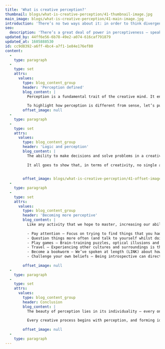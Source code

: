 ```yaml
---
title: 'What is creative perception?'
thumbnail: blogs/what-is-creative-perception/41-thumbnail-image.jpg
main_image: blogs/what-is-creative-perception/41-main-image.jpg
introduction: 'There’s no two ways about it: in order to think divergently and come up with innovative ideas, you need to be perceptive. But what exactly is perception, how does it affect creativity and, most importantly, how can we improve our ability to perceive?'
seo:
  description: 'There’s a great deal of power in perceptiveness – speak to our team today on 01253 297900 to start harnessing it.'
updated_by: 44ff6e56-6b78-49e2-a074-616caf791879
updated_at: 1605888530
id: cc9d8392-a6ff-4bc4-a7f1-1e84e176ef80
content:
  -
    type: paragraph
  -
    type: set
    attrs:
      values:
        type: blog_content_group
        header: 'Perception defined'
        blog_content: |
          Perception is a fundamental trait of the creative mind. It enables us to interpret ideas differently to others, offering insight into fresh perspectives and possibilities. You might have noticed how we referred to ‘the creative mind’, as opposed to sight or hearing (or any of the other senses, for that matter). That’s because perception is an action carried out by the brain in response to a stimulus. Neural signals from light, for example, are processed within the brain, allowing us to form a judgement or understanding based on our mental state of mind.
          
          To highlight how perception is different from sense, let’s put things into practice: try observing an object in your field of vision. Now ask yourself: “What do I see?”, followed by “What are my perceptions about this item?”. How does the object make you feel? Does it make you think of something you experienced in the past? What else could it be used for other than its main purpose? Notice how perception requires much deeper insight. You experience things with your senses and perceive things with your mind.
        offset_image: null
  -
    type: paragraph
  -
    type: set
    attrs:
      values:
        type: blog_content_group
        header: 'Logic and perception'
        blog_content: |
          The ability to make decisions and solve problems in a creative manner relies on a combination of perception and logic. Whereas logic is a heavily proof-based concept which focuses on reasoning, perception relates to our ability to interpret what we experience. Since we all interpret things in our own individual way, perception can often make us vulnerable to bias, or in other words, ‘seeing what we want to see’. This could be viewed as both an advantage and a disadvantage – whilst those who are able to fully apply logical thinking may well be able to judge things dispassionately, creativity isn’t always about ignoring the emotions.
          
          It all goes to show that, in terms of creativity, no single approach is necessarily the correct one, and each is based on our individual personalities which are, in turn, shaped by our experiences and emotional state. When we perceive, we make links between ideas and concepts based on our prior knowledge and beliefs. As a result, everyone perceives things in their own unique way – it’s not a case of right or wrong. 
          
          
        offset_image: blogs/what-is-creative-perception/41-offset-image.jpg
  -
    type: paragraph
  -
    type: set
    attrs:
      values:
        type: blog_content_group
        header: 'Becoming more perceptive'
        blog_content: |
          Like any activity that we hope to master, increasing our ability to perceive is a matter of practice. So, what are some key aspects we can work on?
          
          - Pay attention – Focus on trying to find things that you hadn’t noticed before. Try listening to your favourite song, for example. Close your eyes, concentrate, and see if you can identify something new (perhaps an instrument that you hadn’t heard before). You might find yourself surprised by what your mind has filtered out in the past.
          - Question things more often (and talk to yourself whilst doing so) – Becoming more inquisitive can be a great way of broadening your thought process. Don’t just ask what is, but question what is not. Find the missing link. Think ‘would’, ‘could’ and ‘should’, and you’ll be exploring alternative possibilities within no time.
          - Play games – Brain-training puzzles, optical illusions and even video games can improve the way in which you interpret things intuitively. Whilst we’d steer clear of spending the whole day playing Fortnite, a little virtual problem solving mixed with escapism is not always a bad thing. 
          - Travel – Experiencing other cultures and surroundings is the perfect way to gain a fresh sense of perspective. Embrace new environments, broaden your mind and expose yourself to different experiences – it might completely change the way you perceive things.
          - Become a bookworm – We’ve spoken at length (LINK) about how reading can boost creativity. Just one line from a book can change how you perceive the world around you – try reading something you wouldn’t normally opt for and open yourself up to fresh insights.
          - Challenge your own beliefs – Being introspective can directly affect how you perceive things. Try looking at your own principles, values and assumptions. You don’t necessarily have to change what you believe, but considering how others see the world differently to you can help you appreciate the concept of perception more.
          
        offset_image: null
  -
    type: paragraph
  -
    type: set
    attrs:
      values:
        type: blog_content_group
        header: Conclusion
        blog_content: |
          The beauty of perception lies in its individuality – every one of us is able to interpret things differently to the next person. Equally positive is the multitude of ways by which we can practice improving our ability to perceive, something which can mean only good things for creativity levels in the long run. Best get to it, then – practice makes perceptive, after all... 
          
          Every creative process begins with perception, and forming ideas within your mind is the purest, most basic form of creativity. There’s a great deal of power in perceptiveness – [speak to our team today](/contact) to start harnessing it.
          
        offset_image: null
  -
    type: paragraph
---
```

